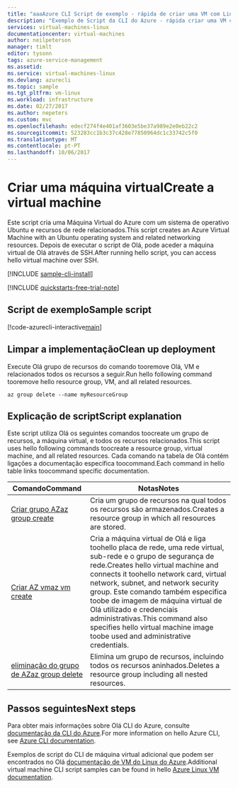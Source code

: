 ```yaml
---
title: "aaaAzure CLI Script de exemplo - rápida de criar uma VM com Linux | Microsoft Docs"
description: "Exemplo de Script da CLI do Azure - rápida criar uma VM com Linux"
services: virtual-machines-linux
documentationcenter: virtual-machines
author: neilpeterson
manager: timlt
editor: tysonn
tags: azure-service-management
ms.assetid: 
ms.service: virtual-machines-linux
ms.devlang: azurecli
ms.topic: sample
ms.tgt_pltfrm: vm-linux
ms.workload: infrastructure
ms.date: 02/27/2017
ms.author: nepeters
ms.custom: mvc
ms.openlocfilehash: edecf274f4e401af3603e5be37a989e2e0eb22c2
ms.sourcegitcommit: 523283cc1b3c37c428e77850964dc1c33742c5f0
ms.translationtype: MT
ms.contentlocale: pt-PT
ms.lasthandoff: 10/06/2017
---
```

# <a name="create-a-virtual-machine"></a><span data-ttu-id="df86b-103">Criar uma máquina virtual</span><span class="sxs-lookup"><span data-stu-id="df86b-103">Create a virtual machine</span></span>

<span data-ttu-id="df86b-104">Este script cria uma Máquina Virtual do Azure com um sistema de operativo Ubuntu e recursos de rede relacionados.</span><span class="sxs-lookup"><span data-stu-id="df86b-104">This script creates an Azure Virtual Machine with an Ubuntu operating system and related networking resources.</span></span> <span data-ttu-id="df86b-105">Depois de executar o script de Olá, pode aceder a máquina virtual de Olá através de SSH.</span><span class="sxs-lookup"><span data-stu-id="df86b-105">After running hello script, you can access hello virtual machine over SSH.</span></span>

[!INCLUDE [sample-cli-install](../../../includes/sample-cli-install.md)]

[!INCLUDE [quickstarts-free-trial-note](../../../includes/quickstarts-free-trial-note.md)]

## <a name="sample-script"></a><span data-ttu-id="df86b-106">Script de exemplo</span><span class="sxs-lookup"><span data-stu-id="df86b-106">Sample script</span></span>

[!code-azurecli-interactive[main](../../../cli_scripts/virtual-machine/create-vm-quick/create-vm-quick.sh "Quick Create VM")]

## <a name="clean-up-deployment"></a><span data-ttu-id="df86b-107">Limpar a implementação</span><span class="sxs-lookup"><span data-stu-id="df86b-107">Clean up deployment</span></span> 

<span data-ttu-id="df86b-108">Execute Olá grupo de recursos do comando tooremove Olá, VM e relacionados todos os recursos a seguir.</span><span class="sxs-lookup"><span data-stu-id="df86b-108">Run hello following command tooremove hello resource group, VM, and all related resources.</span></span>

```azurecli-interactive 
az group delete --name myResourceGroup
```

## <a name="script-explanation"></a><span data-ttu-id="df86b-109">Explicação de script</span><span class="sxs-lookup"><span data-stu-id="df86b-109">Script explanation</span></span>

<span data-ttu-id="df86b-110">Este script utiliza Olá os seguintes comandos toocreate um grupo de recursos, a máquina virtual, e todos os recursos relacionados.</span><span class="sxs-lookup"><span data-stu-id="df86b-110">This script uses hello following commands toocreate a resource group, virtual machine, and all related resources.</span></span> <span data-ttu-id="df86b-111">Cada comando na tabela de Olá contém ligações a documentação específica toocommand.</span><span class="sxs-lookup"><span data-stu-id="df86b-111">Each command in hello table links toocommand specific documentation.</span></span>

| <span data-ttu-id="df86b-112">Comando</span><span class="sxs-lookup"><span data-stu-id="df86b-112">Command</span></span> | <span data-ttu-id="df86b-113">Notas</span><span class="sxs-lookup"><span data-stu-id="df86b-113">Notes</span></span> |
|---|---|
| [<span data-ttu-id="df86b-114">Criar grupo AZ</span><span class="sxs-lookup"><span data-stu-id="df86b-114">az group create</span></span>](https://docs.microsoft.com/cli/azure/group#create) | <span data-ttu-id="df86b-115">Cria um grupo de recursos na qual todos os recursos são armazenados.</span><span class="sxs-lookup"><span data-stu-id="df86b-115">Creates a resource group in which all resources are stored.</span></span> |
| [<span data-ttu-id="df86b-116">Criar AZ vm</span><span class="sxs-lookup"><span data-stu-id="df86b-116">az vm create</span></span>](https://docs.microsoft.com/cli/azure/vm#create) | <span data-ttu-id="df86b-117">Cria a máquina virtual de Olá e liga toohello placa de rede, uma rede virtual, sub-rede e o grupo de segurança de rede.</span><span class="sxs-lookup"><span data-stu-id="df86b-117">Creates hello virtual machine and connects it toohello network card, virtual network, subnet, and network security group.</span></span> <span data-ttu-id="df86b-118">Este comando também especifica toobe de imagem de máquina virtual de Olá utilizado e credenciais administrativas.</span><span class="sxs-lookup"><span data-stu-id="df86b-118">This command also specifies hello virtual machine image toobe used and administrative credentials.</span></span>  |
| [<span data-ttu-id="df86b-119">eliminação do grupo de AZ</span><span class="sxs-lookup"><span data-stu-id="df86b-119">az group delete</span></span>](https://docs.microsoft.com/cli/azure/vm/extension#set) | <span data-ttu-id="df86b-120">Elimina um grupo de recursos, incluindo todos os recursos aninhados.</span><span class="sxs-lookup"><span data-stu-id="df86b-120">Deletes a resource group including all nested resources.</span></span> |

## <a name="next-steps"></a><span data-ttu-id="df86b-121">Passos seguintes</span><span class="sxs-lookup"><span data-stu-id="df86b-121">Next steps</span></span>

<span data-ttu-id="df86b-122">Para obter mais informações sobre Olá CLI do Azure, consulte [documentação da CLI do Azure](https://docs.microsoft.com/cli/azure/overview).</span><span class="sxs-lookup"><span data-stu-id="df86b-122">For more information on hello Azure CLI, see [Azure CLI documentation](https://docs.microsoft.com/cli/azure/overview).</span></span>

<span data-ttu-id="df86b-123">Exemplos de script do CLI de máquina virtual adicional que podem ser encontrados no Olá [documentação de VM do Linux do Azure](../linux/cli-samples.md?toc=%2fazure%2fvirtual-machines%2flinux%2ftoc.json).</span><span class="sxs-lookup"><span data-stu-id="df86b-123">Additional virtual machine CLI script samples can be found in hello [Azure Linux VM documentation](../linux/cli-samples.md?toc=%2fazure%2fvirtual-machines%2flinux%2ftoc.json).</span></span>
